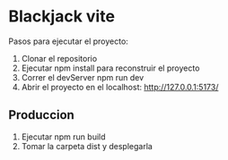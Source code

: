 # Blackjack vite

Pasos para ejecutar el proyecto:

1. Clonar el repositorio
2. Ejecutar npm install para reconstruir el proyecto
3. Correr el devServer  npm run dev
4. Abrir el proyecto en el localhost:  http://127.0.0.1:5173/

## Produccion

1. Ejecutar npm run build
2. Tomar la carpeta dist y desplegarla